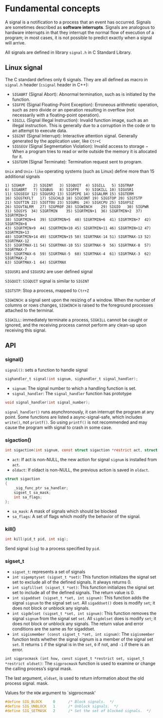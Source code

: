 # Fundamental concepts

A signal is a notification to a process that an event has occurred. Signals are sometimes described as **software interrupts**. Signals are analogous to hardware interrupts in that they interrupt the normal flow of execution of a program; in most cases, it is not possible to predict exactly when a signal will arrive.

All signals are defined in library ``signal.h`` in C Standard Library.

## Linux signal

The C standard defines only 6 signals. They are all defined as macro in ``signal.h`` header (``csignal`` header in C++):

* ``SIGABRT`` (Signal Abort): Abnormal termination, such as is initiated by the function.
* ``SIGFPE`` (Signal Floating-Point Exception): Erroneous arithmetic operation, such as zero divide or an operation resulting in overflow (not necessarily with a floating-point operation).
* ``SIGILL`` (Signal Illegal Instruction): Invalid function image, such as an illegal instruction. This is generally due to a corruption in the code or to an attempt to execute data.
* ``SIGINT`` (Signal Interrupt): Interactive attention signal. Generally generated by the application user, like ``Ctr+C``
* ``SIGSEGV`` (Signal Segmentation Violation): Invalid access to storage − When a program tries to read or write outside the memory it is allocated for it.
* ``SIGTERM`` (Signal Terminate): Termination request sent to program.

``Unix`` and ``Unix-like`` operating systems (such as Linux) define more than 15 additional signals

```
1) SIGHUP	 2) SIGINT	 3) SIGQUIT	 4) SIGILL	 5) SIGTRAP
6) SIGABRT	 7) SIGBUS	 8) SIGFPE	 9) SIGKILL	10) SIGUSR1
11) SIGSEGV	12) SIGUSR2	13) SIGPIPE	14) SIGALRM	15) SIGTERM
16) SIGSTKFLT	17) SIGCHLD	18) SIGCONT	19) SIGSTOP	20) SIGTSTP
21) SIGTTIN	22) SIGTTOU	23) SIGURG	24) SIGXCPU	25) SIGXFSZ
26) SIGVTALRM	27) SIGPROF	28) SIGWINCH	29) SIGIO	30) SIGPWR
31) SIGSYS	34) SIGRTMIN	35) SIGRTMIN+1	36) SIGRTMIN+2	37) SIGRTMIN+3
38) SIGRTMIN+4	39) SIGRTMIN+5	40) SIGRTMIN+6	41) SIGRTMIN+7	42) SIGRTMIN+8
43) SIGRTMIN+9	44) SIGRTMIN+10	45) SIGRTMIN+11	46) SIGRTMIN+12	47) SIGRTMIN+13
48) SIGRTMIN+14	49) SIGRTMIN+15	50) SIGRTMAX-14	51) SIGRTMAX-13	52) SIGRTMAX-12
53) SIGRTMAX-11	54) SIGRTMAX-10	55) SIGRTMAX-9	56) SIGRTMAX-8	57) SIGRTMAX-7
58) SIGRTMAX-6	59) SIGRTMAX-5	60) SIGRTMAX-4	61) SIGRTMAX-3	62) SIGRTMAX-2
63) SIGRTMAX-1	64) SIGRTMAX	
```

``SIGUSR1`` and ``SIGUSR2`` are user defined signal

``SIGQUIT``: ``SIGQUIT`` signal is similar to ``SIGINT``

``SIGTSTP``: Stop a process, mapped to ``Ctr+Z``

``SIGWINCH``: a signal sent upon the resizing of a window. When the number of columns or rows changes, ``SIGWINCH`` is raised to the foreground processes attached to the terminal.

``SIGKILL``: immediately terminate a process, ``SIGKILL`` cannot be caught or ignored, and the receiving process cannot perform any clean-up upon receiving this signal.

## API

### signal()

``signal()``: sets a function to handle signal

```c
sighandler_t signal(int signum, sighandler_t signal_handler);
```

* ``signum``: The signal number to which a handling function is set.
* ``signal_handler``: The ``signal_handler`` function has prototype

```c
void signal_handler(int signal_number);
```

``signal_handler()`` runs asynchronously, it can interrupt the program at any point. Some functions are listed a async-signal-safe, which includes ``write()``, not ``printf()``. So using ``printf()`` is not recommended and may cause the program with signal to crash in some case.

### sigaction()

```c
int sigaction(int signum, const struct sigaction *restrict act, struct sigaction *restrict oldact);
```

* ``act``: If act is non-NULL, the new action for signal ``signum`` is installed from ``act``.
* ``oldact``: If oldact is non-NULL, the previous action is saved in ``oldact``.

```c
struct sigaction 
{
	_sig_func_ptr sa_handler;
	sigset_t sa_mask;
	int sa_flags;
};
```

* ``sa_mask``: A mask of signals which should be blocked
* ``sa_flags``: A set of flags which modify the behavior of the signal.

### kill()

```c
int kill(pid_t pid, int sig);
```
Send signal (``sig``) to a process specified by ``pid``.

### sigset_t

* ``sigset_t``: represents a set of signals
* ``int sigemptyset (sigset_t *set)``: This function initializes the signal set set to exclude all of the defined signals. It always returns 0.
* ``int sigfillset (sigset_t *set)``: This function initializes the signal set set to include all of the defined signals. The return value is 0.
* ``int sigaddset (sigset_t *set, int signum)``: This function adds the signal ``signum`` to the signal set ``set``. All ``sigaddset()`` does is modify ``set``; it does not block or unblock any signals.
* ``int sigdelset (sigset_t *set, int signum)``: This function removes the signal ``signum`` from the signal set ``set``. All ``sigdelset`` does is modify ``set``; it does not block or unblock any signals. The return value and error conditions are the same as for sigaddset.
* ``int sigismember (const sigset_t *set, int signum)``: The ``sigismember`` function tests whether the signal signum is a member of the signal set ``set``. It returns ``1`` if the signal is in the ``set``, ``0`` if not, and ``-1`` if there is an error.

``int sigprocmask (int how, const sigset_t *restrict set, sigset_t *restrict oldset)``: The ``sigprocmask`` function is used to examine or change the calling process’s signal mask.

The last argument, ``oldset``, is used to return information about the old process signal. mask.

Values for the ``HOW`` argument to `sigprocmask'

```c
#define	SIG_BLOCK     0		 /* Block signals.  */
#define	SIG_UNBLOCK   1		 /* Unblock signals.  */
#define	SIG_SETMASK   2		 /* Set the set of blocked signals.  */
```
